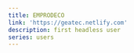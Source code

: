 ```yaml
---
title: EMPRODECO
link: 'https://geatec.netlify.com'
description: first headless user
series: users
---
```


